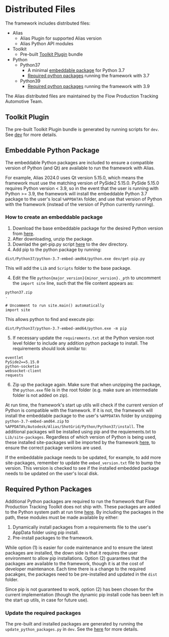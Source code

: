 # Distributed Files

The framework includes distributed files:

- Alias
    - Alias Plugin for supported Alias version
    - Alias Python API modules
- Toolkit
    - Pre-built [Toolkit Plugin](#toolkit-plugin) bundle
- Python
    - Python37
        - A minimal [embeddable package](#embeddable-python-package) for Python 3.7
        - [Required python packages](#required-python-packages) running the framework with 3.7
    - Python39
        - [Required python packages](#required-python-packages) running the framework with 3.9

The Alias distributed files are maintained by the Flow Production Tracking Automotive Team.

## Toolkit Plugin

The pre-built Toolkit Plugin bundle is generated by running scripts for `dev`. See [dev](https://github.com/shotgunsoftware/tk-framework-alias/tree/main/dev) for more details.

## Embeddable Python Package

The embeddable Python packages are included to ensure a compatible version of Python (and Qt) are available to run the framework with Alias.

For example, Alias 2024.0 uses Qt version 5.15.0, which means the framework must use the matching version of PySide2 5.15.0. PySide 5.15.0 requires Python version < 3.9, so in the event that the user is running with Python >= 3.9, the framework will install the embeddable Python 3.7 package to the user's local `%APPDATA%` folder, and use that version of Python with the framework (instead of the version of Python currently running).

### How to create an embeddable package

1. Download the base embeddable package for the desired Python version from [here](https://www.python.org/ftp/python/).
2. After downloading, unzip the package.
3. Downlad the get-pip.py script [here](https://pip.pypa.io/en/stable/installation/) to the dev directory.
3. Add pip to the python package by running:

```
dist/Python37/python-3.7-embed-amd64/python.exe dev/get-pip.py
```

This will add the `Lib` and `Scripts` folder to the base package.

4. Edit the file `python{major_version}{minor_version}._pth` to uncomment the `import site` line, such that the file content appears as:

```
python37.zip
.

# Uncomment to run site.main() automatically
import site
```

This allows python to find and execute pip:
```
dist/Python37/python-3.7-embed-amd64/python.exe -m pip
```

5. If necessary update the `requirements.txt` at the Python version root level folder to include any addition python package to install. The requirements should look similar to:

```
eventlet
PySide2==5.15.0
python-socketio
websocket-client
requests
```

6. Zip up the package again. Make sure that when unzipping the package, the `python.exe` file is in the root folder (e.g. make sure an intermediate folder is not added on zip).

At run time, the framework's start up utils will check if the current version of Python is compatible with the framework. If it is not, the framework will install the embeddable package to the user's `%APPDATA%` folder by unzipping `python-3.7-embed-amd64.zip` to `%APPDATA%/Autodesk/Alias/ShotGrid/Python/Python37/install`. The additional packages will be installed using pip and the requiements.txt to `Lib/site-packages`. Regardless of which version of Python is being used, these installed site-packages will be imported by the framework [here](https://github.com/shotgunsoftware/tk-framework-alias/blob/develop/python/tk_framework_alias/__init__.py), to ensure the correct package versions are used.

If the embeddable package needs to be updated, for example, to add more site-packages, remember to update the `embed_version.txt` file to bump the version. This version is checked to see if the installed embedded package needs to be updated on the user's local disk.

## Required Python Packages

Additional Python packages are required to run the framework that Flow Production Tracking Toolkit does not ship with. These packages are added to the Python system path at run time [here](https://github.com/shotgunsoftware/tk-framework-alias/blob/develop/python/tk_framework_alias/__init__.py#L11-L20). By including the packages in the path, these modules must be made available by either:

1. Dynamically install packages from a requirements file to the user's AppData folder using pip install.
2. Pre-install packages to the framework.

While option (1) is easier for code maintenance and to ensure the latest packages are installed, the down side is that it requires the user environment to allow pip installations. Option (2) guarantees that the packages are available to the framework, though it is at the cost of developer maintenance. Each time there is a change to the required pacakges, the packages need to be pre-installed and updated in the `dist` folder.

Since pip is not guaranteed to work, option (2) has been chosen for the current implementation (though the dynamic pip install code has been left in the start up utils, in case for future use).

### Update the required packages

The pre-built and installed packages are generated by running the `update_python_packages.py` in `dev`. See the [here](https://github.com/shotgunsoftware/tk-framework-alias/tree/main/dev/README.md) for more details.
